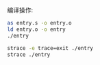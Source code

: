编译操作:

```bash
as entry.s -o entry.o
ld entry.o -o entry
./entry

strace -e trace=exit ./entry
strace ./entry
```
